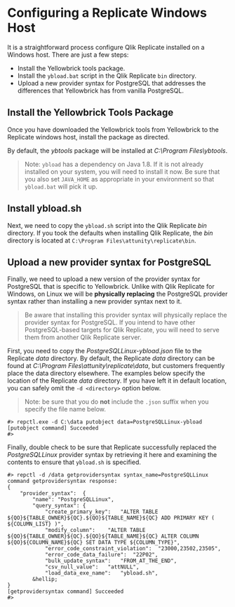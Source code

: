 # Configuring a Replicate Windows Host 

It is a straightforward process configure Qlik Replicate installed on a Windows host.
There are just a few steps:

* Install the Yellowbrick tools package.
* Install the `ybload.bat` script in the Qlik Replicate `bin` directory. 
* Upload a new provider syntax for PostgreSQL that addresses the differences that
Yellowbrick has from vanilla PostgreSQL.

## Install the Yellowbrick Tools Package

Once you have downloaded the Yellowbrick tools from Yellowbrick to the Replicate
windows host, install the package as directed.

By default, the *ybtools* package will be installed at *C:\Program Files\ybtools*.

> Note: `ybload` has a dependency on Java 1.8. If it is not already installed on 
> your system, you will need to install it now. Be sure that you also set
> `JAVA_HOME` as appropriate in your environment so that `ybload.bat` will pick it up.

## Install ybload.sh 

Next, we need to copy the `ybload.sh` script into the Qlik Replicate *bin* directory. 
If you took the defaults when installing Qlik Replicate, the *bin* directory is located
at `C:\Program Files\attunity\replicate\bin`.

## Upload a new provider syntax for PostgreSQL

Finally, we need to upload a new version of the provider syntax for PostgreSQL that is
specific to Yellowbrick. Unlike with Qlik Replicate for Windows, on Linux we will be
**physically replacing** the PostgreSQL provider syntax rather than installing a new provider
syntax next to it. 

> Be aware that installing this provider syntax will physically replace the provider
> syntax for PostgreSQL. If you intend to have other PostgreSQL-based targets for Qlik
> Replicate, you will need to serve them from another Qlik Replicate server.

First, you need to copy the *PostgreSQLLinux-ybload.json* file to the Replicate *data*
directory. By default, the Replicate *data* directory can be found at 
*C:\Program Files\attunity\replicate\data*, 
but customers frequently place the data directory elsewhere. The examples below specify the
location of the Replicate *data* directory. If you have left it in default location,
you can safely omit the `-d <directory>` option below.

> Note: be sure that you do **not** include the `.json` suffix when you specify the 
> file name below.


```
#> repctl.exe -d C:\data putobject data=PostgreSQLLinux-ybload
[putobject command] Succeeded
#>
```

Finally, double check to be sure that Replicate successfully replaced the *PostgreSQLLinux*
provider syntax by retrieving it here and examining the contents to ensure that
`ybload.sh` is specified.


```
#> repctl -d /data getprovidersyntax syntax_name=PostgreSQLLinux
command getprovidersyntax response:
{
	"provider_syntax":	{
		"name":	"PostgreSQLLinux",
		"query_syntax":	{
			"create_primary_key":	"ALTER TABLE ${QO}${TABLE_OWNER}${QC}.${QO}${TABLE_NAME}${QC} ADD PRIMARY KEY ( ${COLUMN_LIST} )",
			"modify_column":	"ALTER TABLE ${QO}${TABLE_OWNER}${QC}.${QO}${TABLE_NAME}${QC} ALTER COLUMN ${QO}${COLUMN_NAME}${QC} SET DATA TYPE ${COLUMN_TYPE}",
			"error_code_constraint_violation":	"23000,23502,23505",
			"error_code_data_failure":	"22P02",
			"bulk_update_syntax":	"FROM_AT_THE_END",
			"csv_null_value":	"attNULL",
			"load_data_exe_name":	"ybload.sh",
        &hellip;
}
[getprovidersyntax command] Succeeded
#> 
```

